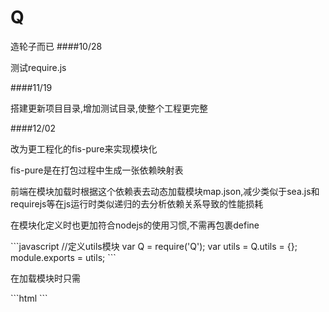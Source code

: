 Q
=
造轮子而已
####10/28
<p>测试require.js</p>
####11/19
<p>搭建更新项目目录,增加测试目录,使整个工程更完整</p>
####12/02
<p>改为更工程化的fis-pure来实现模块化</p>
<p>fis-pure是在打包过程中生成一张依赖映射表</p>
<p>前端在模块加载时根据这个依赖表去动态加载模块map.json,减少类似于sea.js和requirejs等在js运行时类似递归的去分析依赖关系导致的性能损耗</p>
<p>在模块化定义时也更加符合nodejs的使用习惯,不需再包裹define</p>
```javascript
//定义utils模块
var Q = require('Q');
var utils = Q.utils = {};
module.exports = utils;
```
<p>在加载模块时只需</p>
```html
<!doctype html>
<html>
<head>
    <meta charset="utf-8">
    <meta http-equiv="X-UA-Compatible" content="IE=edge,chrome=1">
    <title>Todo</title>
    <script type="text/javascript" src="lib/mod.js"></script>
    <!--[if lt IE 9]>
    <script src="lib/html5shiv.min.js"></script>
    <![endif]-->
</head>
<body>
<script type="text/javascript">
    var Q = require('core/Q');
    console.log(Q);
</script>
</body>
</html>
```